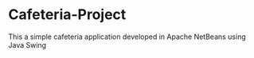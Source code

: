 # Cafeteria-Project
This a simple cafeteria application developed in Apache NetBeans using Java Swing
